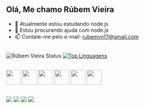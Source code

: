 ﻿## Olá, Me chamo Rúbem Vieira 

<!--
- 🔭 I’m currently working on ...
- 👯 I’m looking to collaborate on ...
- 💬 Ask me about ...
- 😄 Pronouns: ...
- ⚡ Fun fact: ...
-->

- 🌱 Atualmente estou estudando node.js
- 🤔 Estou procurando ajuda com node.js
- 📫 Contate-me pelo e-mail: rubemvn17@gmail.com

##

![Rúbem Vieira Status](https://github-readme-stats.vercel.app/api?username=rubemvn&show_icons=true&theme=tokyonight)
[![Top Linguagens](https://github-readme-stats.vercel.app/api/top-langs/?username=rubemvn&layout=compact&theme=tokyonight)](https://github.com/rubemvn/github-readme-stats)

##

  <div style="display: inline; gap:20px">
    <img style="height:40px" src="https://cdn.jsdelivr.net/gh/devicons/devicon/icons/javascript/javascript-original.svg">
    <img style="height:40px" src="https://cdn.jsdelivr.net/gh/devicons/devicon/icons/html5/html5-original.svg">
    <img style="height:40px" src="https://cdn.jsdelivr.net/gh/devicons/devicon/icons/css3/css3-original.svg">
    <img style="height:40px" src="https://cdn.jsdelivr.net/gh/devicons/devicon/icons/nodejs/nodejs-original.svg">
    <img style="height:40px" src="https://cdn.jsdelivr.net/gh/devicons/devicon/icons/git/git-original.svg">
    <img style="height:40px" src="https://cdn.jsdelivr.net/gh/devicons/devicon/icons/github/github-original.svg">
  </div>
 
 ##
 
 <div>
  <a href="https://instagram.com/rubemv_vn" target="_blank"><img src="https://img.shields.io/badge/-Instagram-%23E4405F?style=for-the-badge&logo=instagram&logoColor=white" target="_blank"></a>
 <a href="https://discord.gg/xDjw9Zxj" target="_blank"><img src="https://img.shields.io/badge/Discord-7289DA?style=for-the-badge&logo=discord&logoColor=white" target="_blank"></a> 
  <a href = "mailto:rubemvn17@gmail.com"><img src="https://img.shields.io/badge/-Gmail-%23333?style=for-the-badge&logo=gmail&logoColor=white" target="_blank"></a>
  <a href="https://www.linkedin.com/in/r%C3%BAbem-vieira-06649722a/" target="_blank"><img src="https://img.shields.io/badge/-LinkedIn-%230077B5?style=for-the-badge&logo=linkedin&logoColor=white" target="_blank"></a> 
  
</div>

          
